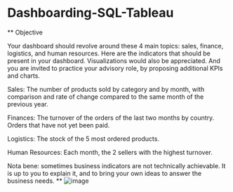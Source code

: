 # Dashboarding-SQL-Tableau

**
Objective

Your dashboard should revolve around these 4 main topics: sales, finance, logistics, and human resources.
Here are the indicators that should be present in your dashboard. Visualizations would also be appreciated. And you are invited to practice your advisory role, by proposing additional KPIs and charts.

Sales: The number of products sold by category and by month, with comparison and rate of change compared to the same month of the previous year.

Finances: 
The turnover of the orders of the last two months by country. 
Orders that have not yet been paid.

Logistics: The stock of the 5 most ordered products.

Human Resources: Each month, the 2 sellers with the highest turnover.

Nota bene: sometimes business indicators are not technically achievable. It is up to you to explain it, and to bring your own ideas to answer the business needs.
**
![image](https://user-images.githubusercontent.com/100574079/167248327-5b83d404-8bcb-489c-aea1-a2fa32a7439b.png)
